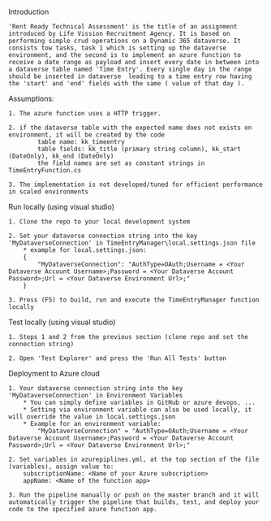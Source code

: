 ﻿Introduction

	'Rent Ready Technical Assessment' is the title of an assignment introduced by Life Vission Recruitment Agency. It is based on performing simple crud operations on a Dynamic 365 dataverse. It consists tow tasks, task 1 which is setting up the dataverse environment, and the second is to implement	an azure function to receive a date range as payload and insert every date in between into a dataverse table named 'Time Entry'. Every single day in the range should be inserted in dataverse	leading to a time entry row having the 'start' and 'end' fields with the same ( value of that day ).


Assumptions:

	1. The azure function uses a HTTP trigger. 

	2. if the dataverse table with the expected name does not exists on environment, it will be created by the code 
            table name: kk_timeentry
			table fields: kk_title (primary string column), kk_start (DateOnly), kk_end (DateOnly)
			the field names are set as constant strings in TimeEntryFunction.cs

	3. The implementation is not developed/tuned for efficient performance in scaled environments


Run locally (using visual studio)

	1. Clone the repo to your local development system

	2. Set your dataverse connection string into the key 'MyDataverseConnection' in TimeEntryManager\local.settings.json file
		* example for local.settings.json:
		{
  			"MyDataverseConnection": "AuthType=OAuth;Username = <Your Dataverse Account Username>;Password = <Your Dataverse Account Password>;Url = <Your Dataverse Environment Url>;"
		}

	3. Press (F5) to build, run and execute the TimeEntryManager function locally


Test locally (using visual studio)

	1. Steps 1 and 2 from the previous section (clone repo and set the connection string)

	2. Open 'Test Explorer' and press the 'Run All Tests' button


Deployment to Azure cloud

	1. Your dataverse connection string into the key 'MyDataverseConnection' in Environment Variables 
		* You can simply define variables in GitHub or azure devops, ...
		* Setting via environment variable can also be used locally, it will override the value in local.settings.json 
		* Example for an environment variable:
			"MyDataverseConnection" = "AuthType=OAuth;Username = <Your Dataverse Account Username>;Password = <Your Dataverse Account Password>;Url = <Your Dataverse Environment Url>;"

	2. Set variables in azurepiplines.yml, at the top section of the file (variables), assign value to:
		subscriptionName: <Name of your Azure subscription>
		appName: <Name of the function app>

	3. Run the pipeline manually or push on the master branch and it will automatically trigger the pipeline that builds, test, and deploy your code to the specified azure function app.


